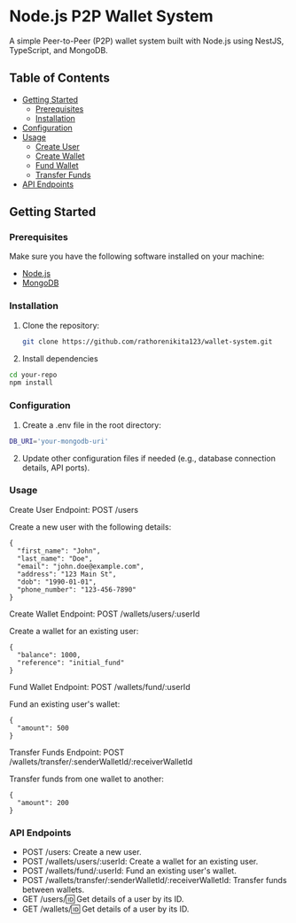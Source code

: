 # Node.js P2P Wallet System

A simple Peer-to-Peer (P2P) wallet system built with Node.js using NestJS, TypeScript, and MongoDB.

## Table of Contents

- [Getting Started](#getting-started)
  - [Prerequisites](#prerequisites)
  - [Installation](#installation)
- [Configuration](#configuration)
- [Usage](#usage)
  - [Create User](#create-user)
  - [Create Wallet](#create-wallet)
  - [Fund Wallet](#fund-wallet)
  - [Transfer Funds](#transfer-funds)
- [API Endpoints](#api-endpoints)


## Getting Started

### Prerequisites

Make sure you have the following software installed on your machine:

- [Node.js](https://nodejs.org/)
- [MongoDB](https://www.mongodb.com/try/download/community)

### Installation

1. Clone the repository:

   ```bash
   git clone https://github.com/rathorenikita123/wallet-system.git

2. Install dependencies
   
  ```bash
  cd your-repo
  npm install
  ```

### Configuration

1. Create a .env file in the root directory:
   
  ```bash
  DB_URI='your-mongodb-uri'
  ```

2. Update other configuration files if needed (e.g., database connection details, API ports).

### Usage

  Create User
  Endpoint: POST /users

  Create a new user with the following details:

    {
      "first_name": "John",
      "last_name": "Doe",
      "email": "john.doe@example.com",
      "address": "123 Main St",
      "dob": "1990-01-01",
      "phone_number": "123-456-7890"
    }

  Create Wallet
  Endpoint: POST /wallets/users/:userId

  Create a wallet for an existing user:

    {
      "balance": 1000,
      "reference": "initial_fund"
    }

  Fund Wallet
  Endpoint: POST /wallets/fund/:userId

  Fund an existing user's wallet:

    {
      "amount": 500
    }
  
  Transfer Funds
  Endpoint: POST /wallets/transfer/:senderWalletId/:receiverWalletId

  Transfer funds from one wallet to another:

    {
      "amount": 200
    }

### API Endpoints

 - POST /users: Create a new user.
 - POST /wallets/users/:userId: Create a wallet for an existing user.
 - POST /wallets/fund/:userId: Fund an existing user's wallet.
 - POST /wallets/transfer/:senderWalletId/:receiverWalletId: Transfer funds between wallets.
 - GET /users/:id: Get details of a user by its ID.
 - GET /wallets/:id: Get details of a user by its ID.


